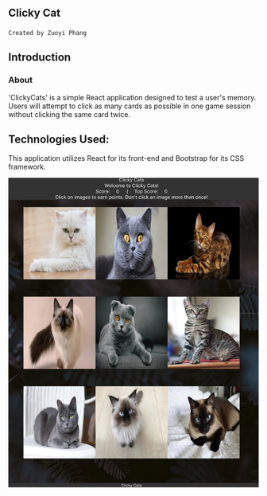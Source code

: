 ## Clicky Cat

`Created by Zuoyi Phang`

## Introduction

### About

'ClickyCats' is a simple React application designed to test a user's memory. Users will attempt to click as many cards as possible in one game session without clicking the same card twice.

## Technologies Used:

This application utilizes React for its front-end and Bootstrap for its CSS framework.

![](./src/assets/images/screenshot.png)
